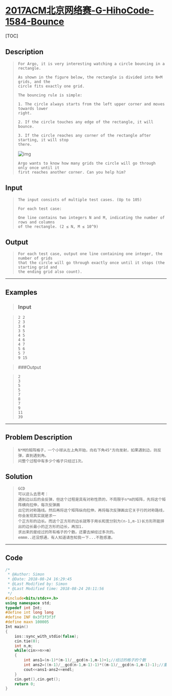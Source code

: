#  [2017ACM北京网络赛-G-HihoCode-1584-Bounce](https://vjudge.net/problem/HihoCoder-1584)

[TOC]



## Description 

> ```
> For Argo, it is very interesting watching a circle bouncing in a rectangle.
> 
> As shown in the figure below, the rectangle is divided into N×M grids, and the 
> circle fits exactly one grid.
> 
> The bouncing rule is simple:
> 
> 1. The circle always starts from the left upper corner and moves towards lower
> right.
> 
> 2. If the circle touches any edge of the rectangle, it will bounce.
> 
> 3. If the circle reaches any corner of the rectangle after starting, it will stop
> there.
> ```
>
> ![img](https://odzkskevi.qnssl.com/3fb59b2517881e23f1d0645abee4dd98?v=1534648011)
>
> ```
> Argo wants to know how many grids the circle will go through only once until it 
> first reaches another corner. Can you help him?
> ```

## Input

> ```
> The input consists of multiple test cases. (Up to 105)
> 
> For each test case:
> 
> One line contains two integers N and M, indicating the number of rows and columns 
> of the rectangle. (2 ≤ N, M ≤ 10^9)
> 
> ```

## Output

> ```
> For each test case, output one line containing one integer, the number of grids 
> that the circle will go through exactly once until it stops (the starting grid and
> the ending grid also count).
> ```

------



## Examples 

> ### Input

> ```
> 2 2
> 2 3
> 3 4
> 3 5
> 4 5
> 4 6
> 4 7
> 5 6
> 5 7
> 9 15
> ```

> ###Output

> ```
> 2
> 3
> 5
> 5
> 7
> 8
> 7
> 9
> 11
> 39
> ```

------



## Problem Description

> ```
> N*M的矩阵格子，一个小球从左上角开始，向右下角45°方向发射，如果遇到边，则反弹，直到遇到角。
> 问整个过程中有多少个格子只经过1次。
> ```

## Solution

> ```
> GCD
> 可以这么去思考：
> 遇到边以后的会反弹，但这个过程是具有对称性质的，不局限于n*m的矩阵，先将这个矩阵横向拉伸，每次反弹画
> 出它的对称路线。然后再将这个矩阵纵向拉伸，再将每次反弹画出它关于行的对称路线，你会发现其实就是求一
> 个正方形的边长。而这个正方形的边长就等于用长和宽分别为(n-1,m-1)长方形所能拼出的边长最小的正方形的边长，再加1.
> 求出来的是经过的所有格子的个数。还要去掉经过多次的。
> emmm..还没想通，有人知道请告知我一下...不胜感激。
> ```

------



## Code

```c++
/*
 * @Author: Simon 
 * @Date: 2018-08-24 16:29:45 
 * @Last Modified by: Simon
 * @Last Modified time: 2018-08-24 20:11:56
 */
#include<bits/stdc++.h>
using namespace std;
typedef int Int;
#define int long long
#define INF 0x3f3f3f3f
#define maxn 100005
Int main()
{
    ios::sync_with_stdio(false);
    cin.tie(0);
    int n,m;
    while(cin>>n>>m)
    {
        int ans1=(n-1)*(m-1)/__gcd(n-1,m-1)+1;//经过的格子的个数
        int ans2=((n-1)/__gcd(n-1,m-1)-1)*((m-1)/__gcd(n-1,m-1)-1);//重复经过的格子的个数
        cout<<ans1-ans2<<endl;
    }
    cin.get(),cin.get();
    return 0;
}
```

